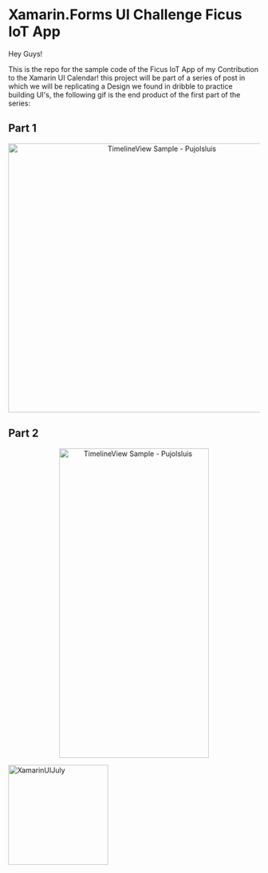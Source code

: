 # Xamarin.Forms UI Challenge Ficus IoT App
Hey Guys!

This is the repo for the sample code of the Ficus IoT App of my Contribution to the Xamarin UI Calendar! this project will be part of a series of post in which we will be replicating a Design we found in dribble to practice building UI's, the following gif is the end product of the first part of the series:

## Part 1
<p align="center">
<img src="https://github.com/Pujolsluis/FicusUIChallenge/blob/master/arts/ficusuichallengepujolsluis.gif" height="539" width="600" title="TimelineView Sample - Pujolsluis"/>
</p>

## Part 2
<p align="center">
<img src="https://github.com/Pujolsluis/FicusUIChallenge/blob/master/arts/ficusuichallengept2pujolsluis.gif" height="620" width="300" title="TimelineView Sample - Pujolsluis"/>
</p>

<p align="left">
<a href="https://www.thewissen.io/introducing-xamarin-ui-july/#schedule">
<img src="https://github.com/Pujolsluis/FicusUIChallenge/blob/master/arts/XamarinUIBadge.png" width="200" title="XamarinUIJuly"/></a>
</p>

